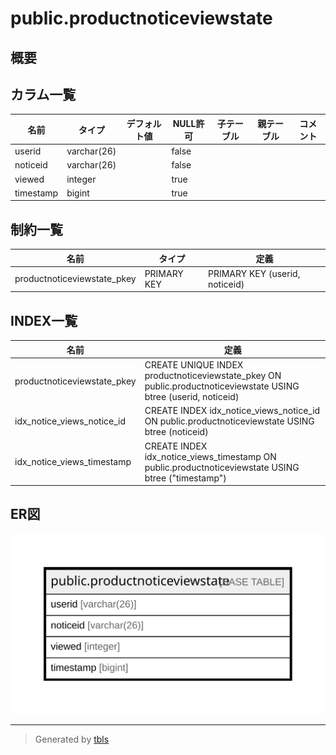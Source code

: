 # public.productnoticeviewstate

## 概要

## カラム一覧

| 名前        | タイプ         | デフォルト値       | NULL許可   | 子テーブル      | 親テーブル      | コメント     |
| --------- | ----------- | ------------ | -------- | ---------- | ---------- | -------- |
| userid    | varchar(26) |              | false    |            |            |          |
| noticeid  | varchar(26) |              | false    |            |            |          |
| viewed    | integer     |              | true     |            |            |          |
| timestamp | bigint      |              | true     |            |            |          |

## 制約一覧

| 名前                          | タイプ         | 定義                             |
| --------------------------- | ----------- | ------------------------------ |
| productnoticeviewstate_pkey | PRIMARY KEY | PRIMARY KEY (userid, noticeid) |

## INDEX一覧

| 名前                          | 定義                                                                                                              |
| --------------------------- | --------------------------------------------------------------------------------------------------------------- |
| productnoticeviewstate_pkey | CREATE UNIQUE INDEX productnoticeviewstate_pkey ON public.productnoticeviewstate USING btree (userid, noticeid) |
| idx_notice_views_notice_id  | CREATE INDEX idx_notice_views_notice_id ON public.productnoticeviewstate USING btree (noticeid)                 |
| idx_notice_views_timestamp  | CREATE INDEX idx_notice_views_timestamp ON public.productnoticeviewstate USING btree ("timestamp")              |

## ER図

![er](public.productnoticeviewstate.svg)

---

> Generated by [tbls](https://github.com/k1LoW/tbls)
